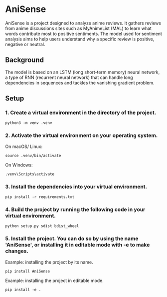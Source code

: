 # AniSense

AniSense is a project designed to analyze anime reviews. It gathers reviews from anime discussions sites such as MyAnimeList (MAL) to learn what words contribute most to positive sentiments. The model used for sentiment analysis aims to help users understand why a specific review is positive, negative or neutral. 

## Background

The model is based on an LSTM (long short-term memory) neural network, a type of RNN (recurrent neural network) that can handle long dependencies in sequences and tackles the vanishing gradient problem.

## Setup

### 1. Create a virtual environment in the directory of the project.
```
python3 -m venv .venv
```

### 2. Activate the virtual environment on your operating system.

On macOS/ Linux:

```
source .venv/bin/activate
```

On Windows:

```
.venv\Scripts\activate
```

### 3. Install the dependencies into your virtual environment.
```
pip install -r requirements.txt
```

### 4. Build the project by running the following code in your virtual environment.

```
python setup.py sdist bdist_wheel
```

### 5. Install the project. You can do so by using the name 'AniSense', or installing it in editable mode with -e to make changes.

Example: installing the project by its name. 
```
pip install AniSense
```

Example: installing the project in editable mode. 
```
pip install -e .
```